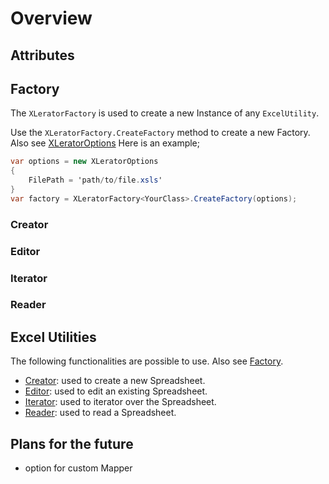 # Overview

## Attributes

## Factory

The `XLeratorFactory` is used to create a new Instance of any `ExcelUtility`.

Use the `XLeratorFactory.CreateFactory` method to create a new Factory. Also see [XLeratorOptions](./XLeratorOptions.md)
Here is an example;

```csharp
var options = new XLeratorOptions 
{
    FilePath = 'path/to/file.xsls'
}
var factory = XLeratorFactory<YourClass>.CreateFactory(options);
```

### Creator

### Editor

### Iterator

### Reader

## Excel Utilities

The following functionalities are possible to use. Also see [Factory](#factory).

- [Creator](./creater.md): used to create a new Spreadsheet.
- [Editor](./editor.md): used to edit an existing Spreadsheet.
- [Iterator](./iterator.md): used to iterator over the Spreadsheet.
- [Reader](./reader.md): used to read a Spreadsheet.

## Plans for the future

- option for custom Mapper